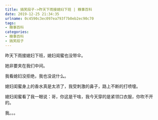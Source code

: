 ```yaml
---
title: 搞笑段子->昨天下雨接媳妇下班 | 糗事百科
date: 2019-12-25 21:34:35
urlname: 0c4590c3ec097ea793f7b0eb2ec90c70
tags: 
- 糗事百科
categories:
- 糗事百科
- 搞笑段子
---
```

昨天下雨接媳妇下班，媳妇闺蜜也没带伞。

她非要夹在我们中间。

我看媳妇没拒绝，我也没说什么。

媳妇闺蜜身上的香水真是太浓了，我受刺激的鼻子，路上不断的打喷嚏。

媳妇闺蜜看了我一眼说：哥，你这是干啥，我今天穿的是紧领口衣服，你吹不开的。

我。。。


